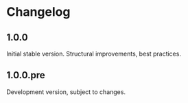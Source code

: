 # Changelog

## 1.0.0

Initial stable version.
Structural improvements, best practices.

## 1.0.0.pre

Development version, subject to changes.